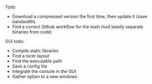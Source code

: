 Todo
- Download a compressed version the first time, then update it (save bandwidth).
- Find a correct Github workflow for the main mod (easily separate binaries from code)

GUI todo:
- Compile static libraries
- Find a nicer layout
- Find the executable path
- Save a config file
- Integrate the console in the GUI
- Gather option to a new windows
